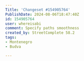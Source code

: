 ```yaml
---
Title: 'Changeset #154905764'
PublishDate: 2024-08-06T18:47:40Z
id: 154905764
user: whereisabi
comment: Specify paths smoothness
created_by: StreetComplete 58.2
tags:
- Montenegro
- Budva

---
```

